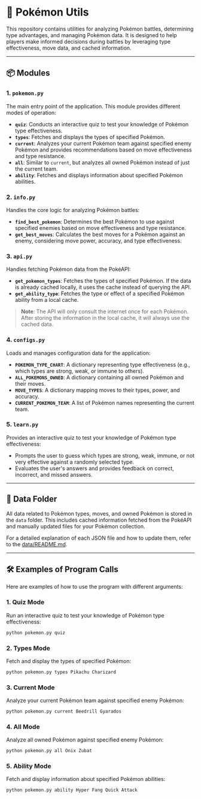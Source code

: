 # 🐾 Pokémon Utils

This repository contains utilities for analyzing Pokémon battles, determining type advantages, and managing Pokémon data. It is designed to help players make informed decisions during battles by leveraging type effectiveness, move data, and cached information.

---

## 📦 Modules

### 1. **`pokemon.py`**
The main entry point of the application. This module provides different modes of operation:
- **`quiz`**: Conducts an interactive quiz to test your knowledge of Pokémon type effectiveness.
- **`types`**: Fetches and displays the types of specified Pokémon.
- **`current`**: Analyzes your current Pokémon team against specified enemy Pokémon and provides recommendations based on move effectiveness and type resistance.
- **`all`**: Similar to `current`, but analyzes all owned Pokémon instead of just the current team.
- **`ability`**: Fetches and displays information about specified Pokémon abilities.

### 2. **`info.py`**
Handles the core logic for analyzing Pokémon battles:
- **`find_best_pokemon`**: Determines the best Pokémon to use against specified enemies based on move effectiveness and type resistance.
- **`get_best_moves`**: Calculates the best moves for a Pokémon against an enemy, considering move power, accuracy, and type effectiveness.

### 3. **`api.py`**
Handles fetching Pokémon data from the PokéAPI:
- **`get_pokemon_types`**: Fetches the types of specified Pokémon. If the data is already cached locally, it uses the cache instead of querying the API.
- **`get_ability_type`**: Fetches the type or effect of a specified Pokémon ability from a local cache.

> **Note**: The API will only consult the internet once for each Pokémon. After storing the information in the local cache, it will always use the cached data.

### 4. **`configs.py`**
Loads and manages configuration data for the application:
- **`POKEMON_TYPE_CHART`**: A dictionary representing type effectiveness (e.g., which types are strong, weak, or immune to others).
- **`ALL_POKEMONS_OWNED`**: A dictionary containing all owned Pokémon and their moves.
- **`MOVE_TYPES`**: A dictionary mapping moves to their types, power, and accuracy.
- **`CURRENT_POKEMON_TEAM`**: A list of Pokémon names representing the current team.

### 5. **`learn.py`**
Provides an interactive quiz to test your knowledge of Pokémon type effectiveness:
- Prompts the user to guess which types are strong, weak, immune, or not very effective against a randomly selected type.
- Evaluates the user's answers and provides feedback on correct, incorrect, and missed answers.

---

## 📂 Data Folder

All data related to Pokémon types, moves, and owned Pokémon is stored in the `data` folder. This includes cached information fetched from the PokéAPI and manually updated files for your Pokémon collection.

For a detailed explanation of each JSON file and how to update them, refer to the [data/README.md](data/README.md).

---

## 🛠️ Examples of Program Calls

Here are examples of how to use the program with different arguments:

### 1. **Quiz Mode**
Run an interactive quiz to test your knowledge of Pokémon type effectiveness:
```bash
python pokemon.py quiz
```

### 2. **Types Mode**
Fetch and display the types of specified Pokémon:
```bash
python pokemon.py types Pikachu Charizard
```

### 3. **Current Mode**
Analyze your current Pokémon team against specified enemy Pokémon:
```bash
python pokemon.py current Beedrill Gyarados
```

### 4. **All Mode**
Analyze all owned Pokémon against specified enemy Pokémon:
```bash
python pokemon.py all Onix Zubat
```

### 5. **Ability Mode**
Fetch and display information about specified Pokémon abilities:
```bash
python pokemon.py ability Hyper Fang Quick Attack
```